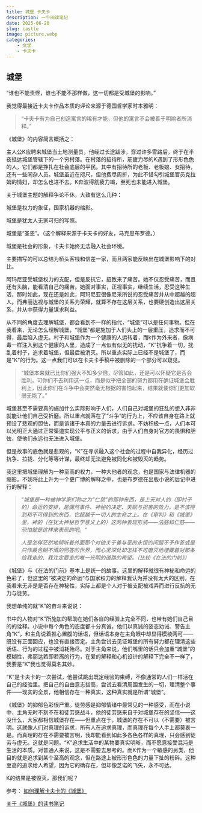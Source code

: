 ```yaml
---
title: 城堡 卡夫卡
description: 一个阅读笔记
date: 2025-06-20
slug: castle
image: picture.webp
categories:
    - 文学
    - 卡夫卡
---
```

## 城堡

“谁也不能责怪，谁也不能不那样做，这一切都是受城堡的影响。”

我觉得最接近卡夫卡作品本质的评论来源于德国哲学家时本雅明：

> “卡夫卡有为自己创造寓言的稀有才能，但他的寓言不会被善于明喻者所消释。”

《城堡》的内容简言概括之：

主人公K应聘来城堡当土地测量员，他经过长途跋涉，穿过许多雪路后，终于在半夜抵达城堡管辖下的一个穷村落。在村落的招待所，筋疲力尽的K遇到了形形色色的人，它们都是挣扎在社会底层的平民。其中有招待所的老板、老板娘、女招待，还有一些闲杂人员。城堡虽近在咫尺，但他费尽周折，为此不惜勾引城堡官员克拉姆的情妇，却怎么也进不去。K奔波得筋疲力竭，至死也未能进入城堡。

关于城堡主题的解释争论不休，大致有这么几种：

城堡是权力的象征，国家机器的缩影。

城堡是犹太人无家可归的写照。

城堡是“圣恩”。（这个解释来源于卡夫卡的好友，马克思布罗德。）

城堡是社会的形象，卡夫卡始终无法融入社会环境。

主要描写的可以总结为桥头客栈和信差一家，而且两家能反映出在城堡影响下的对比。

阿玛尼亚受城堡权力的支配，但是反抗它，招致来了痛苦。她不仅忍受痛苦，而且还有头脑，能看清自己的痛苦。她面对事实，正视事实，继续生活，忍受这种生活，那时如此，现在还是如此，阿玛尼亚很像尼采所说的忍受痛苦并从中超越的超人。而弗丽达视与城堡的关系为荣耀，就算不存在这层关系，也要硬创造出这层关系，并从中获得力量谋求利益。

从不同的角度去理解城堡，都会看到不一样的指代，“城堡”可以是任何事物。但在我看来，无论怎么理解城堡，“城堡”都是施加于人们头上的一层重压，追求而不可得，最后陷入虚无。村子和城堡作为一个健康的人运转着，而k作为外来者，像病毒一样注入到这个健康的人里，造成了一点似有似无的扰动，“K”抗争着一切，扰乱着村子，追求着城堡，但最后被消灭。所以重点实际上已经不是城堡了，而是"K"的行为。这一点我们可以在卡夫卡手稿中被删除的一个部分可以窥见。

> “城堡本来就已比你们强大不知多少倍，尽管如此，还是可以怀疑它是否会胜利，可你们不去利用这一点，而是似乎把全部的努力都用在确证城堡会胜利上，因此你们在斗争中会突然毫无根据的害怕起来，结果就使你们更加软弱无能了。”

城堡甚至不需要真的施加什么实际影响于人们，人们自己对城堡的狂乱的想入非非就能让他们自己受折磨。所以重点就落在了“斗争”的行为上，不应该自身在路上就预设了悲观的胆怯，而是诉诸于本真的力量去进行诉求。不妨积极一点，人们本可以光明正大通过正常渠道实现公平与正义的诉求，由于人们自身对官方的畏惧和胆怯，使他们永远也无法进入城堡。

但是故事的底色就是悲观的，“K”在寻求融入这个社会的过程中自我异化，经历过抗争、拉拢、分化等等计谋，最终却无法避免被同化和被毁灭的趋势。

我这里把城堡理解为一种至高的权力，一种大他者的观念，也是国家与法律机器的缩影。不妨将此上升为一个更广博的解释之中，也是布罗德在出版小说的后记中进行的解释：

> ”*城堡是一种被神学家们称之为“仁慈”的那种东西，是上天对人的（即村子的）命运的安排，是偶然事件、神秘的决定、天赋与损害的效力，是不该得到和不可得到的东西，它超越于一切人的生命之上。在《审判》和《城堡》里，神的（在犹太神秘哲学意义上的）这两种表现形式——法庭和仁慈——恐怕就是这样来表现的吧*。“
>
>
> *人是怎样茫然地倾听着外面那个对他关于善与恶的永恒的问题不予作答或是只作最含糊不清的回答的世界，而心灵深处却怎样不可磨灭地埋藏着对那条给我走的、我注定要走的唯一光明的道路的希望。（比较《在法的门前》）*

《城堡》与《在法的门前》基本上是统一的故事。这里的解释就很有神秘和命运的色彩了，但这里的“被决定的命运“与国家权力的解释我认为并没有太大的区别，在我看来无非是是否存在神秘性，实际上都是个人对于被支配被戏弄而进行反抗的无力与徒劳。

我想单纯的就“K”的奋斗来说说：

书中的人物对“K”所施加的帮助在她们各自的经验上完全不同，也带有她们自己目的的诠释。小说中每个角色的态度都十分真诚，他们以真诚的姿态劝诫、警告主角“K”，和主角说着推心置腹的话语，但话语本身在主角眼中却显得模棱两可——既没有正面回应，也没有直接否定。主角尝试去见证城堡的所有努力都在理清这些话语、行为的过程中被消耗殆尽。对于主角来说，他们嘴里的话只会加重“城堡”的模糊性，弗丽达若即若离的行为，在爱的解释和心机设计的解释下完全不一样了，我要是“K”我也觉得莫名其妙。

“K”是卡夫卡的一次尝试，他尝试跳出既定经验的束缚，不像通常的人们一样活在自己的经验里。把自己的自由意志拔高，尝试去看清周围发生的一切，理清整个事件——现实的全景，他相信存在一种真实，这种真实就是所谓“城堡”。

《城堡》的抑郁色彩很严重。徒劳感是抑郁情绪中最常见的一种感受，而在小说中，主角无时不刻不在和徒劳感战斗，他的徒劳感来自于对城堡存在的坚信——这没什么，大家都相信城堡存在——但重点在于，城堡的存在不可以（不需要）被言明。这就像人们对真理的诉求，所有人在追求真理，而真理在每个人手上都莫衷一是。而真理的存在不需要被言明，我却能看到如此多各色各样的真理，只会感到徒劳与虚无。这就是问题。“K”追求生活中的某物要真实明晰，而不愿意接受混沌是生活的本质。对普通人来说，这是不需要去思考的。而K作为一个敏感的另类，他目的就是追求到某个至高的观念，但在路途上被形形色色的力量下扯的粉碎。这种至高的追求给人希望，因为它的确存在，但却像芝诺的飞矢，永不可达。

K的结果是被毁灭，那我们呢？

参考：
[如何理解卡夫卡的《城堡》](https://www.zhihu.com/question/47479324/answer/3032861497)

[关于《城堡》的读书笔记](https://www.zhihu.com/question/47479324/answer/114287603)
